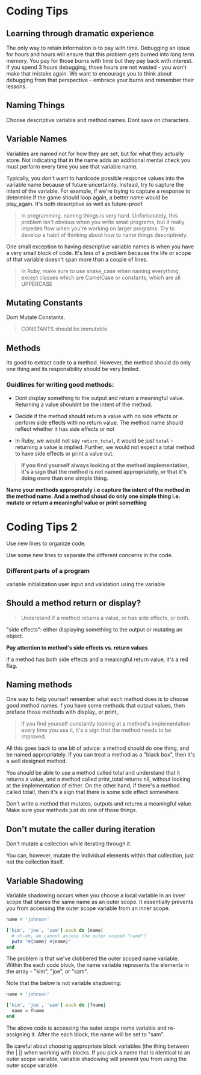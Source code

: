# Coding Tips

## Learning through dramatic experience

The only way to retain information is to pay with time. Debugging an issue for hours and hours will ensure that this problem gets burned into long term memory. You pay for those burns with time but they pay back with interest. If you spend 3 hours debugging, those hours are not wasted - you won't make that mistake again. We want to encourage you to think about debugging from that perspective - embrace your burns and remember their lessons.

## Naming Things

Choose descriptive variable and method names. Dont save on characters.

## Variable Names

Variables are named not for how they are set, but for what they actually store. Not indicating that in the name adds an additional mental check you must perform every time you see that variable name.

Typically, you don't want to hardcode possible response values into the variable name because of future uncertainty. Instead, try to capture the intent of the variable. For example, if we're trying to capture a response to determine if the game should loop again, a better name would be play_again. It's both descriptive as well as future-proof.

> In programming, naming things is very hard. Unfortunately, this problem isn't obvious when you write small programs, but it really impedes flow when you're working on larger programs. Try to develop a habit of thinking about how to name things descriptively.

One small exception to having descriptive variable names is when you have a very small block of code. It's less of a problem because the life or scope of that variable doesn't span more than a couple of lines.

> In Ruby, make sure to use snake_case when naming everything, except classes which are CamelCase or constants, which are all UPPERCASE

## Mutating Constants

Dont Mutate Constants.

> CONSTANTS should be immutable.

## Methods

Its good to extract code to a method. However, the method should do only one thing and its responsibility should be very limited.

### Guidlines for writing good methods:

- Dont display something to the output and return a meaningful value. Returning a value shouldnt be the intent of the method.

- Decide if the method should return a value with no side effects or perform side effects with no return value. The method name should reflect whether it has side effects or not

- In Ruby, we would not say `return_total`, it would be just `total` - returning a value is implied. Further, we would not expect a total method to have side effects or print a value out.

> **If you find yourself always looking at the method implementation, it's a sign that the method is not named appropriately, or that it's doing more than one simple thing.**

**Name your methods approprately i.e capture the intent of the method in the method name. And a method shoud do only one simple thing i.e. mutate or return a meaningful value or print something**

# Coding Tips 2

Use new lines to organize code.

Use some new lines to separate the different concerns in the code.

### Different parts of a program
variable initialization
user input and validation
using the variable

## Should a method return or display?

> Understand if a method returns a value, or has side effects, or both.

"side effects":  either displaying something to the output or mutating an object.

**Pay attention to method's side effects vs. return values**

if a method has both side effects and a meaningful return value, it's a red flag.

## Naming methods

One way to help yourself remember what each method does is to choose good method names. f you have some methods that output values, then preface those methods with display_ or print_

> If you find yourself constantly looking at a method's implementation every time you use it, it's a sign that the method needs to be improved.

All this goes back to one bit of advice: a method should do one thing, and be named appropriately. If you can treat a method as a "black box", then it's a well designed method.

You should be able to use a method called total and understand that it returns a value, and a method called print_total returns nil, without looking at the implementation of either. On the other hand, if there's a method called total!, then it's a sign that there is some side effect somewhere.

Don't write a method that mutates, outputs and returns a meaningful value. Make sure your methods just do one of those things.

## Don't mutate the caller during iteration

Don't mutate a collection while iterating through it.

You can, however, mutate the individual elements within that collection, just not the collection itself.

## Variable Shadowing

Variable shadowing occurs when you choose a local variable in an inner scope that shares the same name as an outer scope. It essentially prevents you from accessing the outer scope variable from an inner scope.

```ruby
name = 'johnson'

['kim', 'joe', 'sam'].each do |name|
  # uh-oh, we cannot access the outer scoped "name"!
  puts "#{name} #{name}"
end

```

The problem is that we've clobbered the outer scoped name variable. Within the each code block, the name variable represents the elements in the array - "kim", "joe", or "sam".

Note that the below is not variable shadowing:

```ruby
name = 'johnson'

['kim', 'joe', 'sam'].each do |fname|
  name = fname
end

```

The above code is accessing the outer scope name variable and re-assigning it. After the each block, the name will be set to "sam".

Be careful about choosing appropriate block variables (the thing between the | |) when working with blocks. If you pick a name that is identical to an outer scope variable, variable shadowing will prevent you from using the outer scope variable.

